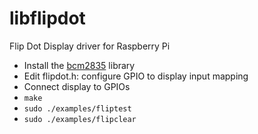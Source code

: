 libflipdot
==========

Flip Dot Display driver for Raspberry Pi

* Install the [bcm2835](http://www.airspayce.com/mikem/bcm2835/) library
* Edit flipdot.h: configure GPIO to display input mapping
* Connect display to GPIOs
* `make`
* `sudo ./examples/fliptest`
* `sudo ./examples/flipclear`
